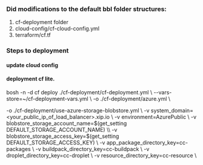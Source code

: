 ### Did modifications to the default bbl folder structures:
1. cf-deployment folder
2. cloud-config/cf-cloud-config.yml
3. terraform/cf.tf

<!-- https://github.com/cloudfoundry/bosh-bootloader/tree/master/plan-patches/byoresource-group-azure -->

### Steps to deployment
#### update cloud config
<!-- eval "$(bbl print-env)"
export deployment_name='cf'
bosh update-config --name ${deployment_name} \
   ./cf-deployment/cf-cloud-config.yml \
   --type cloud
   -v vnet_name=andliu-cflite-vn \
   -v cf_subnet=andliu-cflite-cf-sn \
   -v cf_subnet_cidr=10.0.16.0/20 \
   -v cf_internal_gw=10.0.16.1 \ -->

#### deployment cf lite.
bosh -n -d cf deploy ./cf-deployment/cf-deployment.yml \\
  --vars-store=~/cf-deployment-vars.yml \\
  -o ./cf-deployment/azure.yml \\
  <!-- -o ~/example_manifests/scale-to-one-az.yml \\ -->
  <!-- -o ~/example_manifests/small-vm.yml \\ -->
  <!-- -o ~/example_manifests/use-compiled-releases.yml \\ -->
  -o ./cf-deployment/use-azure-storage-blobstore.yml \\
  -v system_domain=<your_public_ip_of_load_balancer>.xip.io \\
  -v environment=AzurePublic \\
  -v blobstore_storage_account_name=$(get_setting DEFAULT_STORAGE_ACCOUNT_NAME) \\
  -v blobstore_storage_access_key=$(get_setting DEFAULT_STORAGE_ACCESS_KEY) \\
  -v app_package_directory_key=cc-packages \\
  -v buildpack_directory_key=cc-buildpack \\
  -v droplet_directory_key=cc-droplet \\
  -v resource_directory_key=cc-resource \\